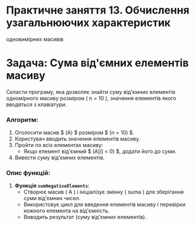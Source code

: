 # Практичне заняття 13. Обчислення узагальнюючих характеристик

одновимірних масивів

# Задача: Сума від'ємних елементів масиву

Скласти програму, яка дозволяє знайти суму від'ємних елементів одномірного масиву розміром \( n = 10 \), значення елементів якого вводяться з клавіатури.

### Алгоритм:

1. Оголосити масив $ (A) $ розміром $ (n = 10) $.
2. Користувач вводить значення елементів масиву.
3. Пройти по всіх елементах масиву:
    - Якщо елемент від'ємний $ (A[i] < 0) $, додати його до суми.
4. Вивести суму від'ємних елементів.

### Опис функцій:

1. **Функція `sumNegativeElements`**:
    - Створює масив \( A \) і ініціалізує змінну \( suma \) для зберігання суми від'ємних чисел.
    - Використовує цикл для введення елементів масиву і перевірки кожного елемента на від'ємність.
    - Виводить результат (суму від'ємних елементів).